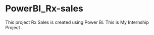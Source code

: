 # PowerBI_Rx-sales
This project Rx Sales is created using Power Bi. This is My Internship Project .
